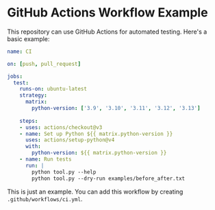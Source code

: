 <!--
.github/workflows is a special directory for GitHub Actions.
This file shows a basic CI workflow example.
-->

# GitHub Actions Workflow Example

This repository can use GitHub Actions for automated testing. Here's a basic example:

```yaml
name: CI

on: [push, pull_request]

jobs:
  test:
    runs-on: ubuntu-latest
    strategy:
      matrix:
        python-version: ['3.9', '3.10', '3.11', '3.12', '3.13']
    
    steps:
    - uses: actions/checkout@v3
    - name: Set up Python ${{ matrix.python-version }}
      uses: actions/setup-python@v4
      with:
        python-version: ${{ matrix.python-version }}
    - name: Run tests
      run: |
        python tool.py --help
        python tool.py --dry-run examples/before_after.txt
```

This is just an example. You can add this workflow by creating `.github/workflows/ci.yml`.

